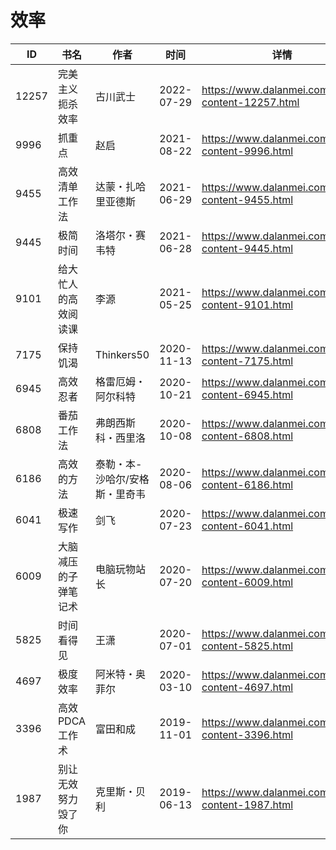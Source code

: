 # 效率

| ID | 书名 | 作者 | 时间 | 详情 | 下载页面 | EPUB下载链接 | MOBI下载链接 | AZW3下载链接 |
| --- | --- | --- | --- | --- | --- | --- | --- | --- |
| 12257 | 完美主义扼杀效率 | 古川武士 | 2022-07-29 | https://www.dalanmei.com/book-content-12257.html | https://www.dalanmei.com/download-book-12257.html | http://ct.dalanmei.com/f/31084289-771230015-8ded6e | http://ct.dalanmei.com/f/31084289-771241391-678927 | http://ct.dalanmei.com/f/31084289-771233573-d35e3f |
| 9996 | 抓重点 | 赵启 | 2021-08-22 | https://www.dalanmei.com/book-content-9996.html | https://www.dalanmei.com/download-book-9996.html | http://ct.dalanmei.com/f/31084289-571659996-eb5ec8 | http://ct.dalanmei.com/f/31084289-572015909-9fc0af | http://ct.dalanmei.com/f/31084289-572083146-aee038 |
| 9455 | 高效清单工作法 | 达蒙・扎哈里亚德斯 | 2021-06-29 | https://www.dalanmei.com/book-content-9455.html | https://www.dalanmei.com/download-book-9455.html | http://ct.dalanmei.com/f/31084289-571728587-4526be | http://ct.dalanmei.com/f/31084289-572087906-7ac9f1 | http://ct.dalanmei.com/f/31084289-572112765-4a49c1 |
| 9445 | 极简时间 | 洛塔尔・赛韦特 | 2021-06-28 | https://www.dalanmei.com/book-content-9445.html | https://www.dalanmei.com/download-book-9445.html | http://ct.dalanmei.com/f/31084289-571728496-719da8 | http://ct.dalanmei.com/f/31084289-572088173-b9aae6 | http://ct.dalanmei.com/f/31084289-572112792-c419af |
| 9101 | 给大忙人的高效阅读课 | 李源 | 2021-05-25 | https://www.dalanmei.com/book-content-9101.html | https://www.dalanmei.com/download-book-9101.html | http://ct.dalanmei.com/f/31084289-571723663-47f0ac | http://ct.dalanmei.com/f/31084289-572112437-8d2680 | http://ct.dalanmei.com/f/31084289-572116400-301b35 |
| 7175 | 保持饥渴 | Thinkers50 | 2020-11-13 | https://www.dalanmei.com/book-content-7175.html | https://www.dalanmei.com/download-book-7175.html | http://ct.dalanmei.com/f/31084289-571534669-b0d658 | http://ct.dalanmei.com/f/31084289-571804569-dce1e9 | http://ct.dalanmei.com/f/31084289-572195519-a20a39 |
| 6945 | 高效忍者 | 格雷厄姆・阿尔科特 | 2020-10-21 | https://www.dalanmei.com/book-content-6945.html | https://www.dalanmei.com/download-book-6945.html | http://ct.dalanmei.com/f/31084289-571543252-e9d7c5 | http://ct.dalanmei.com/f/31084289-571813383-e51f8d | http://ct.dalanmei.com/f/31084289-572196526-e9184d |
| 6808 | 番茄工作法 | 弗朗西斯科・西里洛 | 2020-10-08 | https://www.dalanmei.com/book-content-6808.html | https://www.dalanmei.com/download-book-6808.html | http://ct.dalanmei.com/f/31084289-571548170-4c057a | http://ct.dalanmei.com/f/31084289-571818524-dfbc78 | http://ct.dalanmei.com/f/31084289-572198754-bb15d9 |
| 6186 | 高效的方法 | 泰勒・本-沙哈尔/安格斯・里奇韦 | 2020-08-06 | https://www.dalanmei.com/book-content-6186.html | https://www.dalanmei.com/download-book-6186.html | http://ct.dalanmei.com/f/31084289-571558220-550961 | http://ct.dalanmei.com/f/31084289-571916563-f0900d | http://ct.dalanmei.com/f/31084289-572203894-b6896e |
| 6041 | 极速写作 | 剑飞 | 2020-07-23 | https://www.dalanmei.com/book-content-6041.html | https://www.dalanmei.com/download-book-6041.html | http://ct.dalanmei.com/f/31084289-571559925-3570a9 | http://ct.dalanmei.com/f/31084289-571983729-064661 | http://ct.dalanmei.com/f/31084289-572211912-9a5eac |
| 6009 | 大脑减压的子弹笔记术 | 电脑玩物站长 | 2020-07-20 | https://www.dalanmei.com/book-content-6009.html | https://www.dalanmei.com/download-book-6009.html | http://ct.dalanmei.com/f/31084289-571561255-91d9ad | http://ct.dalanmei.com/f/31084289-571987340-d0e83c | http://ct.dalanmei.com/f/31084289-572212216-2f3030 |
| 5825 | 时间看得见 | 王潇 | 2020-07-01 | https://www.dalanmei.com/book-content-5825.html | https://www.dalanmei.com/download-book-5825.html | http://ct.dalanmei.com/f/31084289-571611260-68ecb4 | http://ct.dalanmei.com/f/31084289-571735394-c39541 | http://ct.dalanmei.com/f/31084289-571913651-026c98 |
| 4697 | 极度效率 | 阿米特・奥菲尔 | 2020-03-10 | https://www.dalanmei.com/book-content-4697.html | https://www.dalanmei.com/download-book-4697.html | http://ct.dalanmei.com/f/31084289-571593804-5c45ce | http://ct.dalanmei.com/f/31084289-572129463-fd8911 | http://ct.dalanmei.com/f/31084289-571986204-f418a1 |
| 3396 | 高效PDCA工作术 | 富田和成 | 2019-11-01 | https://www.dalanmei.com/book-content-3396.html | https://www.dalanmei.com/download-book-3396.html | http://ct.dalanmei.com/f/31084289-571555594-05a110 | http://ct.dalanmei.com/f/31084289-571908117-6f8347 | http://ct.dalanmei.com/f/31084289-572072116-8c251c |
| 1987 | 别让无效努力毁了你 | 克里斯・贝利 | 2019-06-13 | https://www.dalanmei.com/book-content-1987.html | https://www.dalanmei.com/download-book-1987.html | http://ct.dalanmei.com/f/31084289-571507764-d4bbcc | http://ct.dalanmei.com/f/31084289-571775814-0b770f | http://ct.dalanmei.com/f/31084289-571876027-d738a5 |
